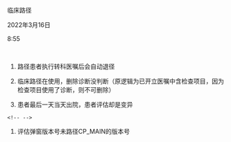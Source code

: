 临床路径

2022年3月16日

8:55

 

1.  路径患者执行转科医嘱后会自动退径

2.  临床路径在使用，删除诊断没判断（原逻辑为已开立医嘱中含检查项目，因为检查项目使用了诊断，则不可删除）

3.  患者最后一天当天出院，患者评估却是变异

```{=html}
<!-- -->
```
1.  评估弹窗版本号未路径CP_MAIN的版本号
